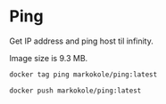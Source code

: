 # Ping

 Get IP address and ping host til infinity.

Image size is 9.3 MB.

```bash
docker tag ping markokole/ping:latest
```

```bash
docker push markokole/ping:latest
```
